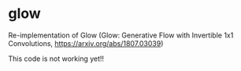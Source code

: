 # glow
Re-implementation of Glow (Glow: Generative Flow with Invertible 1x1 Convolutions, https://arxiv.org/abs/1807.03039)

This code is not working yet!!

